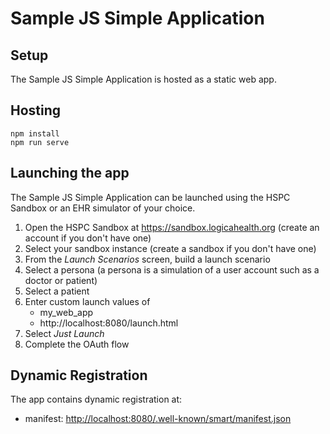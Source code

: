 # Sample JS Simple Application

## Setup

The Sample JS Simple Application is hosted as a static web app.

## Hosting
````
npm install
npm run serve
````

## Launching the app

The Sample JS Simple Application can be launched using the HSPC Sandbox or an EHR simulator of your choice.

1. Open the HSPC Sandbox at <https://sandbox.logicahealth.org> (create an account if you don't have one)
2. Select your sandbox instance (create a sandbox if you don't have one)
3. From the *Launch Scenarios* screen, build a launch scenario
4. Select a persona (a persona is a simulation of a user account such as a doctor or patient)
5. Select a patient
6. Enter custom launch values of
    * my_web_app
    * http://localhost:8080/launch.html
7. Select *Just Launch*
8. Complete the OAuth flow

## Dynamic Registration
The app contains dynamic registration at:

* manifest: <http://localhost:8080/.well-known/smart/manifest.json>